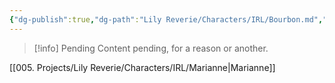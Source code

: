 ```yaml
---
{"dg-publish":true,"dg-path":"Lily Reverie/Characters/IRL/Bourbon.md","permalink":"/lily-reverie/characters/irl/bourbon/","created":"2024-01-20T04:36:04.994-03:00","updated":"2024-01-20T04:54:57.869-03:00"}
---
```



>[!info] Pending
>Content pending, for a reason or another.

[[005. Projects/Lily Reverie/Characters/IRL/Marianne\|Marianne]]
